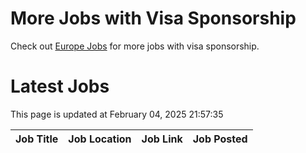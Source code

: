 # More Jobs with Visa Sponsorship

Check out [Europe Jobs](https://github.com/sureshparimi/europejobs#latest-jobs) for more jobs with visa sponsorship.

# Latest Jobs

This page is updated at February 04, 2025 21:57:35

| Job Title | Job Location | Job Link | Job Posted |
| --- | --- | --- | --- |
